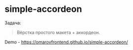 # simple-accordeon

Задача:
> Вёрстка простого макета + аккордеон.

Demo - https://omarovfrontend.github.io/simple-accordeon/
